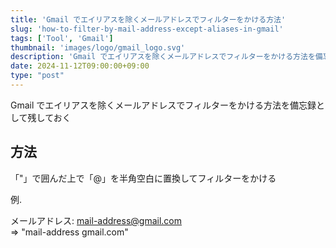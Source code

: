 ```yaml
---
title: 'Gmail でエイリアスを除くメールアドレスでフィルターをかける方法'
slug: 'how-to-filter-by-mail-address-except-aliases-in-gmail'
tags: ['Tool', 'Gmail']
thumbnail: 'images/logo/gmail_logo.svg'
description: 'Gmail でエイリアスを除くメールアドレスでフィルターをかける方法を備忘録として残しておく'
date: 2024-11-12T09:00:00+09:00
type: "post"
---
```


Gmail でエイリアスを除くメールアドレスでフィルターをかける方法を備忘録として残しておく

## 方法

「"」で囲んだ上で「@」を半角空白に置換してフィルターをかける

例.

メールアドレス: <mail-address@gmail.com>  
=> \"mail-address gmail.com\"
